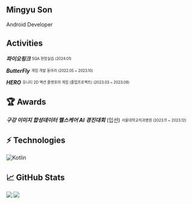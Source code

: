 ## Mingyu Son

Android Developer

## Activities

**_파이오링크_** <sub><sup>SQA 현장실습 (2024.01)</sup></sub>

**_ButterFly_** <sub><sup>게임 개발 동아리 (2022.05 ~ 2023.10)</sup></sub>

**_HERO_** <sub><sup>유니티 2D 액션 플랫포머 게임 (졸업프로젝트) (2023.03 ~ 2023.08) </sup></sub>

## 🏆 Awards

**_구강 이미지 합성데이터 헬스케어 AI 경진대회_** (입선) <sub><sup>서울대학교치과병원 (2023.11 ~ 2023.12)</sup></sub> 

## ⚡️ Technologies

![Kotlin](https://img.shields.io/badge/-Kotlin-430098?style=flat-square&logo=kotlin)

## 📈 GitHub Stats
<a href="https://github.com/anuraghazra/github-readme-stats">
<img align="left" src="https://github-readme-stats.vercel.app/api?username=M1n9yu23&count_private=true&show_icons=true&hide=stars" />
</a>
<a href="https://github.com/anuraghazra/convoychat">
<img align="center" src="https://github-readme-stats.vercel.app/api/top-langs/?username=M1n9yu23" />
</a>
